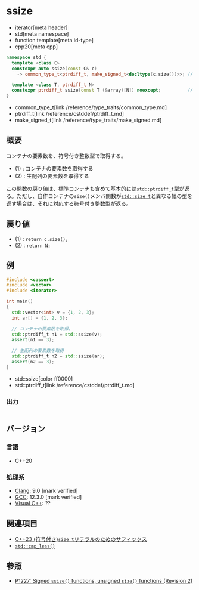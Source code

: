 # ssize
* iterator[meta header]
* std[meta namespace]
* function template[meta id-type]
* cpp20[meta cpp]

```cpp
namespace std {
  template <class C>
  constexpr auto ssize(const C& c)
    -> common_type_t<ptrdiff_t, make_signed_t<decltype(c.size())>>; // (1)

  template <class T, ptrdiff_t N>
  constexpr ptrdiff_t ssize(const T (&array)[N]) noexcept;          // (2)
}
```
* common_type_t[link /reference/type_traits/common_type.md]
* ptrdiff_t[link /reference/cstddef/ptrdiff_t.md]
* make_signed_t[link /reference/type_traits/make_signed.md]

## 概要
コンテナの要素数を、符号付き整数型で取得する。

- (1) : コンテナの要素数を取得する
- (2) : 生配列の要素数を取得する

この関数の戻り値は、標準コンテナも含めて基本的には[`std::ptrdiff_t`](/reference/cstddef/ptrdiff_t.md)型が返る。ただし、自作コンテナの`size()`メンバ関数が[`std::size_t`](/reference/cstddef/size_t.md)と異なる幅の型を返す場合は、それに対応する符号付き整数型が返る。


## 戻り値
- (1) : `return c.size();`
- (2) : `return N;`


## 例
```cpp example
#include <cassert>
#include <vector>
#include <iterator>

int main()
{
  std::vector<int> v = {1, 2, 3};
  int ar[] = {1, 2, 3};

  // コンテナの要素数を取得。
  std::ptrdiff_t n1 = std::ssize(v);
  assert(n1 == 3);

  // 生配列の要素数を取得
  std::ptrdiff_t n2 = std::ssize(ar);
  assert(n2 == 3);
}
```
* std::ssize[color ff0000]
* std::ptrdiff_t[link /reference/cstddef/ptrdiff_t.md]

### 出力
```
```

## バージョン
### 言語
- C++20

### 処理系
- [Clang](/implementation.md#clang): 9.0 [mark verified]
- [GCC](/implementation.md#gcc): 12.3.0 [mark verified]
- [Visual C++](/implementation.md#visual_cpp): ??


## 関連項目
- [C++23 (符号付き)`size_t`リテラルのためのサフィックス](/lang/cpp23/literal_suffix_for_signed_size_t.md)
- [`std::cmp_less()`](/reference/utility/cmp_less.md)


## 参照
- [P1227: Signed `ssize()` functions, unsigned `size()` functions (Revision 2)](http://www.open-std.org/jtc1/sc22/wg21/docs/papers/2019/p1227r2.html)
